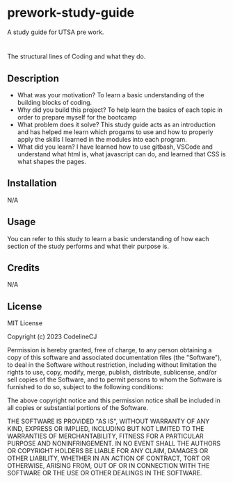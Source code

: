 # prework-study-guide
A study guide for UTSA pre work.

# <Introduction to Coding>
The structural lines of Coding and what they do.

## Description

- What was your motivation? To learn a basic understanding of the building blocks of coding.
- Why did you build this project? To help learn the basics of each topic in order to prepare myself for the bootcamp
- What problem does it solve? This study guide acts as an introduction and has helped me learn which progams to use and how to properly apply the skills I learned in the modules into each program.
- What did you learn? I have learned how to use gitbash, VSCode and understand what html is, what javascript can do, and learned that CSS is what shapes the pages.

## Installation

N/A

## Usage

You can refer to this study to learn a basic understanding of how each section of the study performs and what their purpose is.

## Credits

N/A

## License

MIT License

Copyright (c) 2023 CodelineCJ

Permission is hereby granted, free of charge, to any person obtaining a copy
of this software and associated documentation files (the "Software"), to deal
in the Software without restriction, including without limitation the rights
to use, copy, modify, merge, publish, distribute, sublicense, and/or sell
copies of the Software, and to permit persons to whom the Software is
furnished to do so, subject to the following conditions:

The above copyright notice and this permission notice shall be included in all
copies or substantial portions of the Software.

THE SOFTWARE IS PROVIDED "AS IS", WITHOUT WARRANTY OF ANY KIND, EXPRESS OR
IMPLIED, INCLUDING BUT NOT LIMITED TO THE WARRANTIES OF MERCHANTABILITY,
FITNESS FOR A PARTICULAR PURPOSE AND NONINFRINGEMENT. IN NO EVENT SHALL THE
AUTHORS OR COPYRIGHT HOLDERS BE LIABLE FOR ANY CLAIM, DAMAGES OR OTHER
LIABILITY, WHETHER IN AN ACTION OF CONTRACT, TORT OR OTHERWISE, ARISING FROM,
OUT OF OR IN CONNECTION WITH THE SOFTWARE OR THE USE OR OTHER DEALINGS IN THE
SOFTWARE.

